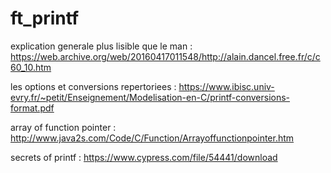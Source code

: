 # ft_printf
explication generale plus lisible que le man :
https://web.archive.org/web/20160417011548/http://alain.dancel.free.fr/c/c60_10.htm

les options et conversions repertoriees :
https://www.ibisc.univ-evry.fr/~petit/Enseignement/Modelisation-en-C/printf-conversions-format.pdf

array of function pointer : http://www.java2s.com/Code/C/Function/Arrayoffunctionpointer.htm

secrets of printf : https://www.cypress.com/file/54441/download
